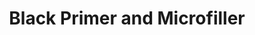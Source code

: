 ---
layout: product
title: "Black Primer and Microfiller"
price: "850" 
desc: "Crni prajmer 100mL"
img_path: "/assets/img/AK757.webp"
brand: "AK "
available: true
special_offer: true
new: false
soon: false
cat: "020000"
subcat: "020200"
subsubcat: "020205"
sifra: "AK757"
popular: false
spec: false
---